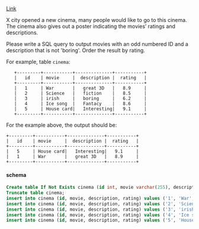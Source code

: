 [Link](https://leetcode.com/problems/not-boring-movies/description/)

X city opened a new cinema, many people would like to go to this cinema. The cinema also gives out a poster indicating the movies’ ratings and descriptions.

Please write a SQL query to output movies with an odd numbered ID and a description that is not 'boring'. Order the result by rating.

For example, table `cinema`:

```
   +---------+-----------+--------------+-----------+
   |   id    | movie     |  description |  rating   |
   +---------+-----------+--------------+-----------+
   |   1     | War       |   great 3D   |   8.9     |
   |   2     | Science   |   fiction    |   8.5     |
   |   3     | irish     |   boring     |   6.2     |
   |   4     | Ice song  |   Fantacy    |   8.6     |
   |   5     | House card|   Interesting|   9.1     |
   +---------+-----------+--------------+-----------+
```

For the example above, the output should be:
```
+---------+-----------+--------------+-----------+
|   id    | movie     |  description |  rating   |
+---------+-----------+--------------+-----------+
|   5     | House card|   Interesting|   9.1     |
|   1     | War       |   great 3D   |   8.9     |
+---------+-----------+--------------+-----------+
```

#### schema
``` SQL
Create table If Not Exists cinema (id int, movie varchar(255), description varchar(255), rating float(2, 1));
Truncate table cinema;
insert into cinema (id, movie, description, rating) values ('1', 'War', 'great 3D', '8.9');
insert into cinema (id, movie, description, rating) values ('2', 'Science', 'fiction', '8.5');
insert into cinema (id, movie, description, rating) values ('3', 'irish', 'boring', '6.2');
insert into cinema (id, movie, description, rating) values ('4', 'Ice song', 'Fantacy', '8.6');
insert into cinema (id, movie, description, rating) values ('5', 'House card', 'Interesting', '9.1');
```